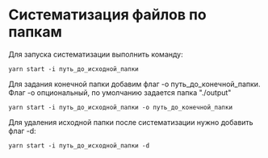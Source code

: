 # Систематизация файлов по папкам

Для запуска систематизации выполнить команду: 

`
yarn start -i путь_до_исходной_папки
`

Для задания конечной папки добавим флаг -o путь_до_конечной_папки. Флаг -o опциональный, по умолчанию задается папка "./output"

`
yarn start -i путь_до_исходной_папки -o путь_до_конечной_папки
`

Для удаления исходной папки после систематизации нужно добавить флаг -d:

`
yarn start -i путь_до_исходной_папки -d
`
